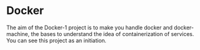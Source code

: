 # Docker

The aim of the Docker-1 project is to make you handle docker and docker-machine, the bases to understand the idea of containerization of services. You can see this project as an initiation.
